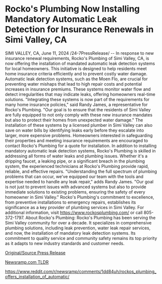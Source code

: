 # Rocko's Plumbing Now Installing Mandatory Automatic Leak Detection for Insurance Renewals in Simi Valley, CA

SIMI VALLEY, CA, June 11, 2024 /24-7PressRelease/ -- In response to new insurance renewal requirements, Rocko's Plumbing of Simi Valley, CA, is now offering the installation of mandated automatic leak detection systems for local homeowners. This initiative is designed to help residents meet home insurance criteria efficiently and to prevent costly water damage.  Automatic leak detection systems, such as the Moen Flo, are crucial for preventing water mishaps that lead to high repair costs and potential increases in insurance premiums. These systems monitor water flow and detect irregularities that may indicate leaks, offering homeowners real-time solutions.  "Integrating these systems is now part of the requirements for many home insurance policies," said Randy James, a representative for Rocko's Plumbing. "Our goal is to ensure that the residents of Simi Valley are fully equipped to not only comply with these new insurance mandates but also to protect their homes from unexpected water damage."  The installation of these systems by a licensed plumber in Simi Valley can also save on water bills by identifying leaks early before they escalate into larger, more expensive problems. Homeowners interested in safeguarding their properties and meeting insurance requirements are encouraged to contact Rocko's Plumbing for a quote for installation.  In addition to installing mandatory automatic leak detection systems, Rocko's Plumbing is skilled in addressing all forms of water leaks and plumbing issues. Whether it's a dripping faucet, a leaking pipe, or a significant breach in the plumbing system, the experienced technicians at Rocko's Plumbing provide rapid, reliable, and effective repairs.  "Understanding the full spectrum of plumbing problems that can occur, we've equipped our team with the tools and expertise needed to handle any leak repair," adds Randy James. "Our goal is not just to prevent issues with advanced systems but also to provide immediate solutions to existing problems, ensuring the safety of every homeowner in Simi Valley."  Rocko's Plumbing's commitment to excellence, from preventive installations to emergency repairs, establishes its significance as a key provider of plumbing services in Simi Valley.  For additional information, visit https://www.rockosplumbing.com/ or call 805-372-1797.  About Rocko's Plumbing:   Rocko's Plumbing has been serving the Simi Valley community for over a decade. It specializes in comprehensive plumbing solutions, including leak prevention, water leak repair services, and now, the installation of mandatory leak detection systems. Its commitment to quality service and community safety remains its top priority as it adapts to new industry standards and customer needs. 

[Original/Source Press Release](https://www.24-7pressrelease.com/press-release/511587/rockos-plumbing-now-installing-mandatory-automatic-leak-detection-for-insurance-renewals-in-simi-valley-ca)
                    

[Newsramp.com TLDR](None) 

https://www.reddit.com/r/newsramp/comments/1dd84uh/rockos_plumbing_offers_installation_of_automatic/